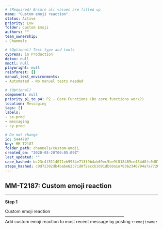 ```yaml
---
# (Required) Ensure all values are filled up
name: "Custom emoji reaction"
status: Active
priority: Low
folder: Custom Emoji
authors: ""
team_ownership: 
- Channels

# (Optional) Test type and tools
cypress: in Production
detox: null
mmctl: null
playwright: null
rainforest: []
manual_test_environments: 
- Automated - No manual tests needed

# (Optional)
component: null
priority_p1_to_p4: P2 - Core Functions (Do core functions work?)
location: Messaging
tags: []
labels: 
- se-prod
- messaging
- cy-prod

# Do not change
id: 5444787
key: MM-T2187
folder_path: channels/custom-emoji
created_on: "2020-05-20T06:05:09Z"
last_updated: ""
case_hashed: bc23c4f5114071eb9934e713f9b4ab69ec5be9f818489ce454d8fc0d078d452487ddf42517e13a445d2e9f5a645e660c
steps_hashed: c0d72302db46abe62371d0f2eccb3d91db60a1e70362340794a7a77207d99372db2f67a84fbedd3cfa15f595ed7417ed
---
```


## MM-T2187: Custom emoji reaction

---

**Step 1**

Custom emoji reaction\
————————————————————————————\
Add custom emoji reaction to most recent message by posting `+:emojiname:`
